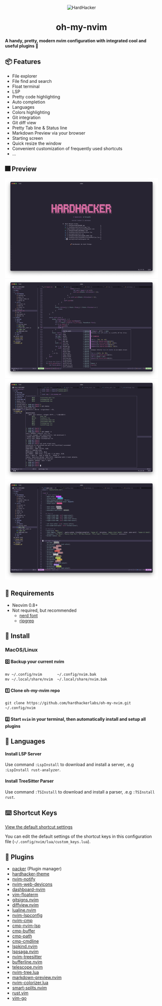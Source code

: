 <p align="center">
  <img width="180" src="https://github.com/hardhackerlabs/themes/raw/master/media/logo/logo.png" alt="HardHacker">
</p>

<h1 align="center">
    oh-my-nvim 
</h1>

**A handy, pretty, modern nvim configuration with integrated cool and useful plugins 💎**

## 📦 Features

* File explorer
* File find and search
* Float terminal
* LSP
* Pretty code highlighting
* Auto completion
* Languages
* Colors highlighting
* Git integration
* Git diff view
* Pretty Tab line & Status line
* Markdown Preview via your browser
* Starting screen
* Quick resize the window
* Convenient customization of frequently used shortcuts
* ...

## 🎆 Preview

![](./docs/images/start-screen.png)
![](./docs/images/autocmp.png)
![](./docs/images/float-term.png)
![](./docs/images/color-highlight.png)


## 📌 Requirements

* Neovim 0.8+
* Not required, but recommended
    * [nerd font](https://www.nerdfonts.com/font-downloads) 
    * [ripgrep](https://github.com/BurntSushi/ripgrep) 

## 🚧 Install

### MacOS/Linux

#### 0️⃣  Backup your current nvim

```
mv ~/.config/nvim       ~/.config/nvim.bak
mv ~/.local/share/nvim  ~/.local/share/nvim.bak
```

#### 1️⃣  Clone oh-my-nvim repo

```
git clone https://github.com/hardhackerlabs/oh-my-nvim.git ~/.config/nvim
```

#### 2️⃣  Start `nvim` in your terminal, then automatically install and setup all plugins

## 🧱 Languages

#### Install LSP Server

Use command `:LspInstall` to download and install a server, .e.g `:LspInstall rust-analyzer`.

#### Install TreeSitter Parser

Use command `:TSInstall` to download and install a parser, .e.g `:TSInstall rust`.

## ⌨️  Shortcut Keys

[View the default shortcut settings](https://github.com/hardhackerlabs/oh-my-nvim/blob/main/lua/custom_keys.lua)

You can edit the default settings of the shortcut keys in this configuration file (`~/.config/nvim/lua/custom_keys.lua`).

## 🧩 Plugins

* [packer](https://github.com/wbthomason/packer.nvim) (Plugin manager)
* [hardhacker-theme](https://github.com/hardhackerlabs/theme-vim)
* [nvim-notify](https://github.com/rcarriga/nvim-notify)
* [nvim-web-devicons](https://github.com/nvim-tree/nvim-web-devicons)
* [dashboard-nvim](https://github.com/nvimdev/dashboard-nvim)
* [vim-floaterm](https://github.com/voldikss/vim-floaterm)
* [gitsigns.nvim](https://github.com/lewis6991/gitsigns.nvim)
* [diffview.nvim](https://github.com/sindrets/diffview.nvim)
* [lualine.nvim](https://github.com/nvim-lualine/lualine.nvim)
* [nvim-lspconfig](https://github.com/neovim/nvim-lspconfig)
* [nvim-cmp](https://github.com/hrsh7th/nvim-cmp)
* [cmp-nvim-lsp](https://github.com/hrsh7th/cmp-nvim-lsp)
* [cmp-buffer](https://github.com/hrsh7th/cmp-buffer)
* [cmp-path](https://github.com/hrsh7th/cmp-path)
* [cmp-cmdline](https://github.com/hrsh7th/cmp-cmdline)
* [lspkind.nvim](https://github.com/onsails/lspkind.nvim)
* [lspsaga.nvim](https://github.com/nvimdev/lspsaga.nvim)
* [nvim-treesitter](https://github.com/nvim-treesitter/nvim-treesitter)
* [bufferline.nvim](https://github.com/akinsho/bufferline.nvim)
* [telescope.nvim](https://github.com/nvim-telescope/telescope.nvim)
* [nvim-tree.lua](https://github.com/nvim-tree/nvim-tree.lua)
* [markdown-preview.nvim](https://github.com/iamcco/markdown-preview.nvim)
* [nvim-colorizer.lua](https://github.com/norcalli/nvim-colorizer.lua)
* [smart-splits.nvim](https://github.com/mrjones2014/smart-splits.nvim)
* [rust.vim](https://github.com/rust-lang/rust.vim)
* [vim-go](https://github.com/fatih/vim-go)
